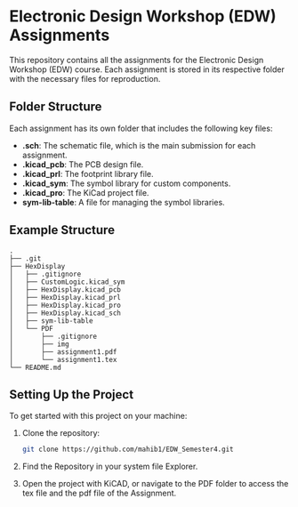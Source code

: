 # Electronic Design Workshop (EDW) Assignments

This repository contains all the assignments for the Electronic Design Workshop (EDW) course. Each assignment is stored in its respective folder with the necessary files for reproduction.

## Folder Structure

Each assignment has its own folder that includes the following key files:

- **.sch**: The schematic file, which is the main submission for each assignment.
- **.kicad_pcb**: The PCB design file.
- **.kicad_prl**: The footprint library file.
- **.kicad_sym**: The symbol library for custom components.
- **.kicad_pro**: The KiCad project file.
- **sym-lib-table**: A file for managing the symbol libraries.

## Example Structure
```
.
├── .git
├── HexDisplay
│   ├── .gitignore
│   ├── CustomLogic.kicad_sym
│   ├── HexDisplay.kicad_pcb
│   ├── HexDisplay.kicad_prl
│   ├── HexDisplay.kicad_pro
│   ├── HexDisplay.kicad_sch
│   ├── sym-lib-table
│   └── PDF
│       ├── .gitignore
│       ├── img
│       ├── assignment1.pdf
│       └── assignment1.tex
└── README.md
```
## Setting Up the Project

To get started with this project on your machine:

1. Clone the repository:
   ```bash
   git clone https://github.com/mahib1/EDW_Semester4.git
   ```

2. Find the Repository in your system file Explorer.
3. Open the project with KiCAD, or navigate to the PDF folder to access the tex file and the pdf file of the Assignment.
